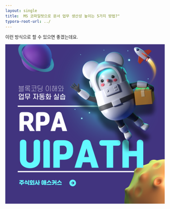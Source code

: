 ```yaml
---
layout: single
title:  MS 코파일럿으로 문서 업무 생산성 높이는 5가지 방법?"
typora-root-url: ../
---
```










이런 방식으로 할 수 있으면 좋겠는데요. 



![제목을-입력해주세요_-002](/images/2025-01-20-02/제목을-입력해주세요_-002.png)
